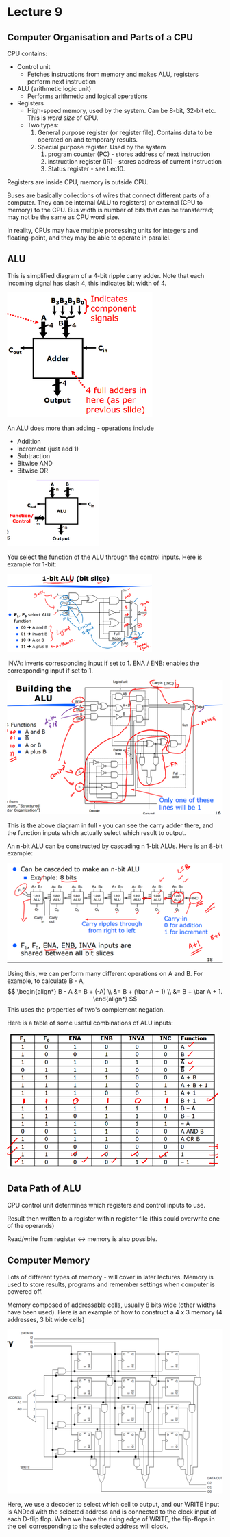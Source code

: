 # Lecture 9

## Computer Organisation and Parts of a CPU

CPU contains:

- Control unit
  - Fetches instructions from memory and makes ALU, registers perform next instruction
- ALU (arithmetic logic unit)
  - Performs arithmetic and logical operations
- Registers
  - High-speed memory, used by the system. Can be 8-bit, 32-bit etc. This is *word size* of CPU.
  - Two types:
    1. General purpose register (or register file). Contains data to be operated on and temporary results.
    2. Special purpose register. Used by the system
       1. program counter (PC) - stores address of next instruction
       2. instruction register (IR) - stores address of current instruction
       3. Status register - see Lec10.

Registers are inside CPU, memory is outside CPU.

Buses are basically collections of wires that connect different parts of a computer. They can be internal (ALU to registers) or external (CPU to memory) to the CPU. Bus width is number of bits that can be transferred; may not be the same as CPU word size.

In reality, CPUs may have multiple processing units for integers and floating-point, and they may be able to operate in parallel.

## ALU

This is simplified diagram of a 4-bit ripple carry adder. Note that each incoming signal has slash 4, this indicates bit width of 4.

<img src="images/image-20210324105618116.png" alt="image-20210324105618116" style="zoom:50%;" />

An ALU does more than adding - operations include

- Addition
- Increment (just add 1)
- Subtraction
- Bitwise AND
- Bitwise OR

<img src="images/image-20210324105929549.png" alt="image-20210324105929549" style="zoom:33%;" />

You select the function of the ALU through the control inputs. Here is example for 1-bit:

<img src="images/image-20210324110128751.png" alt="image-20210324110128751" style="zoom:33%;" />

INVA: inverts corresponding input if set to 1.
ENA / ENB: enables the corresponding input if set to 1. 

<img src="images/image-20210324110249443.png" alt="image-20210324110249443" style="zoom:50%;" />

This is the above diagram in full - you can see the carry adder there, and the function inputs which actually select which result to output.

An n-bit ALU can be constructed by cascading n 1-bit ALUs. Here is an 8-bit example:

<img src="images/image-20210324110508250.png" alt="image-20210324110508250" style="zoom:50%;" />

Using this, we can perform many different operations on A and B. For example, to calculate B - A,
$$
\begin{align*}
B - A &= B + (-A) \\
	&= B + (\bar A + 1) \\
	&= B + \bar A + 1.
\end{align*}
$$
This uses the properties of two's complement negation.

Here is a table of some useful combinations of ALU inputs:

<img src="images/image-20210324110703855.png" alt="image-20210324110703855" style="zoom:50%;" />

## Data Path of ALU

CPU control unit determines which registers and control inputs to use.

Result then written to a register within register file (this could overwrite one of the operands)

Read/write from register <-> memory is also possible.

## Computer Memory

Lots of different types of memory - will cover in later lectures. Memory is used to store results, programs and remember settings when computer is powered off.

Memory composed of addressable cells, usually 8 bits wide (other widths have been used). Here is an example of how to construct a 4 x 3 memory (4 addresses, 3 bit wide cells)

<img src="images/image-20210324111056084.png" alt="image-20210324111056084" style="zoom:50%;" />

Here, we use a decoder to select which cell to output, and our WRITE input is ANDed with the selected address and is connected to the clock input of each D-flip flop. When we have the rising edge of WRITE, the flip-flops in the cell corresponding to the selected address will clock.